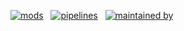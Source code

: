 [![mods](https://img.shields.io/badge/mods-61-blue)](https://hub.flowpipe.io/) &nbsp;
[![pipelines](https://img.shields.io/badge/pipelines-492-blue)](https://hub-flowpipe-io-git-main-turbot.vercel.app/mods) &nbsp;
[![maintained by](https://img.shields.io/badge/maintained%20by-Turbot-blue)](https://turbot.com?utm_id=gspreadme&utm_source=github&utm_medium=repo&utm_campaign=github&utm_content=readme)








